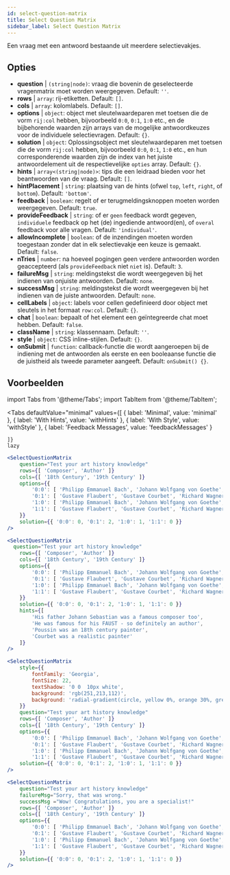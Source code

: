 ```yaml
---
id: select-question-matrix
title: Select Question Matrix
sidebar_label: Select Question Matrix
---
```


Een vraag met een antwoord bestaande uit meerdere selectievakjes.

## Opties

* __question__ | `(string|node)`: vraag die bovenin de geselecteerde vragenmatrix moet worden weergegeven. Default: `''`.
* __rows__ | `array`: rij-etiketten. Default: `[]`.
* __cols__ | `array`: kolomlabels. Default: `[]`.
* __options__ | `object`: object met sleutelwaardeparen met toetsen die de vorm `rij:col` hebben, bijvoorbeeld `0:0`, `0:1`, `1:0` etc., en de bijbehorende waarden zijn arrays van de mogelijke antwoordkeuzes voor de individuele selectievragen. Default: `{}`.
* __solution__ | `object`: Oplossingsobject met sleutelwaardeparen met toetsen die de vorm `rij:col` hebben, bijvoorbeeld `0:0`, `0:1`, `1:0` etc., en hun corresponderende waarden zijn de index van het juiste antwoordelement uit de respectievelijke `opties` array. Default: `{}`.
* __hints__ | `array<(string|node)>`: tips die een leidraad bieden voor het beantwoorden van de vraag. Default: `[]`.
* __hintPlacement__ | `string`: plaatsing van de hints (ofwel `top`, `left`, `right`, of `bottom`). Default: `'bottom'`.
* __feedback__ | `boolean`: regelt of er terugmeldingsknoppen moeten worden weergegeven. Default: `true`.
* __provideFeedback__ | `string`: of er `geen` feedback wordt gegeven, `individuele` feedback op het (de) ingediende antwoord(en), of `overal` feedback voor alle vragen. Default: `'individual'`.
* __allowIncomplete__ | `boolean`: of de inzendingen moeten worden toegestaan zonder dat in elk selectievakje een keuze is gemaakt. Default: `false`.
* __nTries__ | `number`: na hoeveel pogingen geen verdere antwoorden worden geaccepteerd (als `provideFeedback` niet `niet` is). Default: `3`.
* __failureMsg__ | `string`: meldingstekst die wordt weergegeven bij het indienen van onjuiste antwoorden. Default: `none`.
* __successMsg__ | `string`: meldingstekst die wordt weergegeven bij het indienen van de juiste antwoorden. Default: `none`.
* __cellLabels__ | `object`: labels voor cellen gedefinieerd door object met sleutels in het formaat `row:col`. Default: `{}`.
* __chat__ | `boolean`: bepaalt of het element een geïntegreerde chat moet hebben. Default: `false`.
* __className__ | `string`: klassennaam. Default: `''`.
* __style__ | `object`: CSS inline-stijlen. Default: `{}`.
* __onSubmit__ | `function`: callback-functie die wordt aangeroepen bij de indiening met de antwoorden als eerste en een booleaanse functie die de juistheid als tweede parameter aangeeft. Default: `onSubmit() {}`.


## Voorbeelden


import Tabs from '@theme/Tabs';
import TabItem from '@theme/TabItem';

<Tabs
    defaultValue="minimal"
    values={[
        { label: 'Minimal', value: 'minimal' },
        { label: 'With Hints', value: 'withHints' },
        { label: 'With Style', value: 'withStyle' },
        { label: 'Feedback Messages', value: 'feedbackMessages' }
        
    ]}
    lazy
>

<TabItem value="minimal">

```jsx live
<SelectQuestionMatrix
    question="Test your art history knowledge"
    rows={[ 'Composer', 'Author' ]} 
    cols={[ '18th Century', '19th Century' ]} 
    options={{ 
        '0:0': [ 'Philipp Emmanuel Bach', 'Johann Wolfgang von Goethe', 'Nicolas Poussin'], 
        '0:1': [ 'Gustave Flaubert', 'Gustave Courbet', 'Richard Wagner'] ,
        '1:0': [ 'Philipp Emmanuel Bach', 'Johann Wolfgang von Goethe', 'Nicolas Poussin'],
        '1:1': [ 'Gustave Flaubert', 'Gustave Courbet', 'Richard Wagner'] 
    }} 
    solution={{ '0:0': 0, '0:1': 2, '1:0': 1, '1:1': 0 }}
/>
```
</TabItem>

<TabItem value="withHints">

```jsx live
<SelectQuestionMatrix
  question="Test your art history knowledge"
    rows={[ 'Composer', 'Author' ]} 
    cols={[ '18th Century', '19th Century' ]} 
    options={{ 
        '0:0': [ 'Philipp Emmanuel Bach', 'Johann Wolfgang von Goethe', 'Nicolas Poussin'], 
        '0:1': [ 'Gustave Flaubert', 'Gustave Courbet', 'Richard Wagner'] ,
        '1:0': [ 'Philipp Emmanuel Bach', 'Johann Wolfgang von Goethe', 'Nicolas Poussin'],
        '1:1': [ 'Gustave Flaubert', 'Gustave Courbet', 'Richard Wagner'] 
    }} 
    solution={{ '0:0': 0, '0:1': 2, '1:0': 1, '1:1': 0 }}
    hints={[
        'His father Johann Sebastian was a famous composer too',
        'He was famous for his FAUST - so definitely an author',
        'Poussin was an 18th century painter',
        'Courbet was a realistic painter'
    ]}
/>
```
</TabItem>

<TabItem value="withStyle">

```jsx live
<SelectQuestionMatrix
    style={{ 
        fontFamily: 'Georgia',
        fontSize: 22, 
        textShadow: '0 0  10px white',
        background: 'rgb(251,213,112)',
        background: 'radial-gradient(circle, yellow 0%, orange 30%, green 100%)'
    }}
    question="Test your art history knowledge"
    rows={[ 'Composer', 'Author' ]} 
    cols={[ '18th Century', '19th Century' ]} 
    options={{ 
        '0:0': [ 'Philipp Emmanuel Bach', 'Johann Wolfgang von Goethe', 'Nicolas Poussin'], 
        '0:1': [ 'Gustave Flaubert', 'Gustave Courbet', 'Richard Wagner'] ,
        '1:0': [ 'Philipp Emmanuel Bach', 'Johann Wolfgang von Goethe', 'Nicolas Poussin'],
        '1:1': [ 'Gustave Flaubert', 'Gustave Courbet', 'Richard Wagner'] }} 
    solution={{ '0:0': 0, '0:1': 2, '1:0': 1, '1:1': 0 }}
/>
```
</TabItem>


<TabItem value="feedbackMessages">

```jsx live
<SelectQuestionMatrix
    question="Test your art history knowledge"
    failureMsg="Sorry, that was wrong." 
    successMsg ="Wow! Congratulations, you are a specialist!"
    rows={[ 'Composer', 'Author' ]} 
    cols={[ '18th Century', '19th Century' ]} 
    options={{ 
        '0:0': [ 'Philipp Emmanuel Bach', 'Johann Wolfgang von Goethe', 'Nicolas Poussin'], 
        '0:1': [ 'Gustave Flaubert', 'Gustave Courbet', 'Richard Wagner'] ,
        '1:0': [ 'Philipp Emmanuel Bach', 'Johann Wolfgang von Goethe', 'Nicolas Poussin'],
        '1:1': [ 'Gustave Flaubert', 'Gustave Courbet', 'Richard Wagner'] 
    }} 
    solution={{ '0:0': 0, '0:1': 2, '1:0': 1, '1:1': 0 }}
/>
```

</TabItem>

</Tabs>

